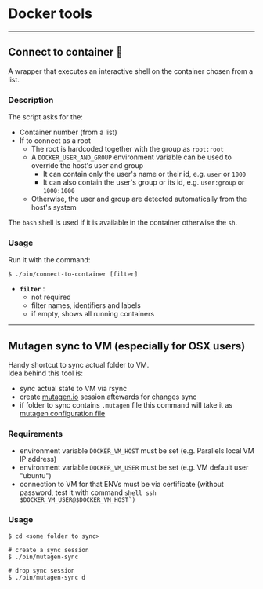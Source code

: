 # Docker tools

---

## Connect to container 🤝

  A wrapper that executes an interactive shell on the container chosen from a list.

### Description

  The script asks for the:

  - Container number (from a list)
  - If to connect as a root
    - The root is hardcoded together with the group as `root:root` 
    - A `DOCKER_USER_AND_GROUP` environment variable can be used to override the host's user and group
      - It can contain only the user's name or their id, e.g. `user` or `1000`
      - It can also contain the user's group or its id, e.g. `user:group` or `1000:1000`
    - Otherwise, the user and group are detected automatically from the host's system

  The `bash` shell is used if it is available in the container otherwise the `sh`.

### Usage

  Run it with the command:

    $ ./bin/connect-to-container [filter]

- **`filter`** :  
  - not required
  - filter names, identifiers and labels  
  - if empty, shows all running containers

---

## Mutagen sync to VM (especially for OSX users)

Handy shortcut to sync actual folder to VM.   
Idea behind this tool is:
- sync actual state to VM via rsync
- create [mutagen.io](https://mutagen.io/) session aftewards for changes sync
- if folder to sync contains `.mutagen` file this command will take it as [mutagen configuration file](https://mutagen.io/documentation/introduction/configuration#configuration-files)

### Requirements

- environment variable `DOCKER_VM_HOST` must be set (e.g. Parallels local VM IP address)
- environment variable `DOCKER_VM_USER` must be set (e.g. VM default user "ubuntu")
- connection to VM for that ENVs must be via certificate (without password, test it with command 
```shell ssh $DOCKER_VM_USER@$DOCKER_VM_HOST`)```

### Usage
```shell
$ cd <some folder to sync>

# create a sync session
$ ./bin/mutagen-sync

# drop sync session
$ ./bin/mutagen-sync d
```
